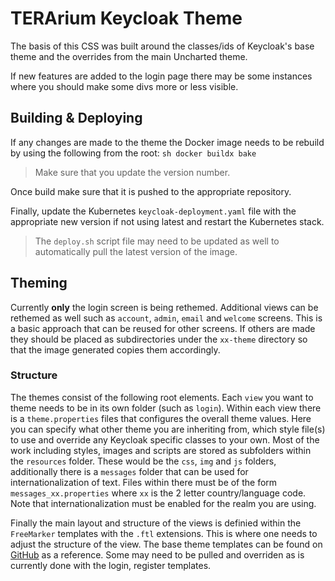 # TERArium Keycloak Theme
The basis of this CSS was built around the classes/ids of Keycloak's base theme and the overrides from the main Uncharted theme.

If new features are added to the login page there may be some instances where you should make some divs more or less visible.

## Building & Deploying
If any changes are made to the theme the Docker image needs to be rebuild by using the following from the root:
`sh
docker buildx bake
`
>Make sure that you update the version number.

Once build make sure that it is pushed to the appropriate repository.

Finally, update the Kubernetes `keycloak-deployment.yaml` file with the appropriate new version if not using latest and restart the Kubernetes stack.
>The `deploy.sh` script file may need to be updated as well to automatically pull the latest version of the image.

## Theming
Currently **only** the login screen is being rethemed. Additional views can be rethemed as well such as `account`, `admin`, `email` and `welcome` screens. This is a basic approach that can be reused for other screens. If others are made they should be placed as subdirectories under the `xx-theme` directory so that the image generated copies them accordingly.

### Structure
The themes consist of the following root elements. Each `view` you want to theme needs to be in its own folder (such as `login`). Within each view there is a `theme.properties` files that configures the overall theme values. Here you can specify what other theme you are inheriting from, which style file(s) to use and override any Keycloak specific classes to your own. Most of the work including styles, images and scripts are stored as subfolders within the `resources` folder. These would be the `css`, `img` and `js` folders, additionally there is a `messages` folder that can be used for internationalization of text. Files within there must be of the form `messages_xx.properties` where `xx` is the 2 letter country/language code. Note that internationalization must be enabled for the realm you are using.

Finally the main layout and structure of the views is definied within the `FreeMarker` templates with the `.ftl` extensions. This is where one needs to adjust the structure of the view. The base theme templates can be found on [GitHub](https://github.com/keycloak/keycloak/tree/main/themes/src/main/resources/theme) as a reference. Some may need to be pulled and overriden as is currently done with the login, register templates.
